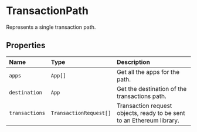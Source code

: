 # TransactionPath

Represents a single transaction path.

## Properties

| Name           | Type                   | Description                                                           |
| :------------- | :--------------------- | :-------------------------------------------------------------------- |
| `apps`         | `App[]`                | Get all the apps for the path.                                        |
| `destination`  | `App`                  | Get the destination of the transactions path.                         |
| `transactions` | `TransactionRequest[]` | Transaction request objects, ready to be sent to an Ethereum library. |
